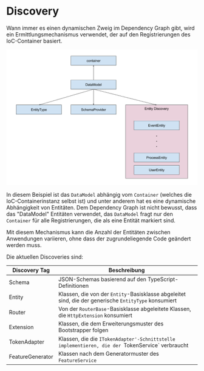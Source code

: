 # Discovery

Wann immer es einen dynamischen Zweig im Dependency Graph gibt, wird ein
Ermittlungsmechanismus verwendet, der auf den Registrierungen des IoC-Container
basiert.

![Discovery](images/discovery.png)

In diesem Beispiel ist das `DataModel` abhängig vom `Container`
(welches die IoC-Containerinstanz selbst ist) und unter anderem hat es eine
dynamische Abhängigkeit von Entitäten. Dem Dependency Graph ist nicht bewusst,
dass das "DataModel" Entitäten verwendet, das `DataModel` fragt nur den
`Container` für alle Registrierungen, die als eine Entität markiert sind.

Mit diesem Mechanismus kann die Anzahl der Entitäten zwischen Anwendungen
variieren, ohne dass der zugrundeliegende Code geändert werden muss.

Die aktuellen Discoveries sind:

Discovery Tag | Beschreibung
---------|----------
 Schema | JSON-Schemas basierend auf den TypeScript-Definitionen
 Entity | Klassen, die von der `Entity`-Basisklasse abgeleitet sind, die der generische `EntityType` konsumiert
 Router | Von der `RouterBase`-Basisklasse abgeleitete Klassen, die `HttpExtension` konsumiert
 Extension | Klassen, die dem Erweiterungsmuster des Bootstrapper folgen
 TokenAdapter | Klassen, die die `ITokenAdapter'-Schnittstelle implementieren, die der `TokenService` verbraucht
 FeatureGenerator | Klassen nach dem Generatormuster des `FeatureService`
